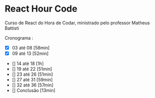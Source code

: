 # React Hour Code

Curso de React do Hora de Codar, ministrado pelo professor Matheus Battisti

Cronograma :

- [x] 03 até 08 [58min]
- [x] 09 até 13 [52min]
- [] 14 até 18 [1h]
- [] 19 até 22 [51min]
- [] 23 até 26 [51min]
- [] 27 até 31 [59min]
- [] 32 até 36 [57min]
- [] Conclusão [13min]
